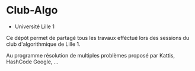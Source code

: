 # Club-Algo

* Université Lille 1

Ce dépôt permet de partagé tous les travaux efféctué lors des sessions du club d'algorithmique de Lille 1.

Au programme résolution de multiples problèmes proposé par Kattis, HashCode Google, ...